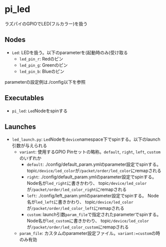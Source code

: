 # pi_led

ラズパイのGPIOでLED(フルカラー)を扱う

## Nodes

- `Led`: LEDを扱う。以下のparameterを(起動時のみ)受け取る
    - `led_pin_r`: Redのピン
    - `led_pin_g`: Greenのピン
    - `led_pin_b`: Blueのピン

parameterの設定例は./config以下を参照

## Executables

- `pi_led`: `Led`Nodeをspinする

## Launches

- `led_launch.py`: `Led`Nodeを`device`namespace下でspinする。以下のlaunch引数が与えられる
    - `variant`: 使用するGPIO Pinセットの略称。`default`, `right`, `left`, `custom`のいずれか
        - `default`: ./config/default_param.ymlのparameter設定でspinする。
          topic`/device/led_color`が`/packet/order/led_color`にremapされる
        - `right`: ./config/default_param.ymlのparameter設定でspinする。
          Node名が`led_right`に書きかわり、
          topic`/device/led_color`が`/packet/order/led_color_right`にremapされる
        - `left`: ./config/left_param.ymlのparameter設定でspinする。
          Node名が`led_left`に書きかわり、
          topic`/device/led_color`が`/packet/order/led_color_left`にremapされる
        - `custom`: launch引数`param_file`で指定されたparameterでspinする。
          Node名が`led_custom`に書きかわり、
          topic`/device/led_color`が`/packet/order/led_color_custom`にremapされる
    - `param_file`: カスタムのparameter設定ファイル。`variant:=custom`の時のみ有効
